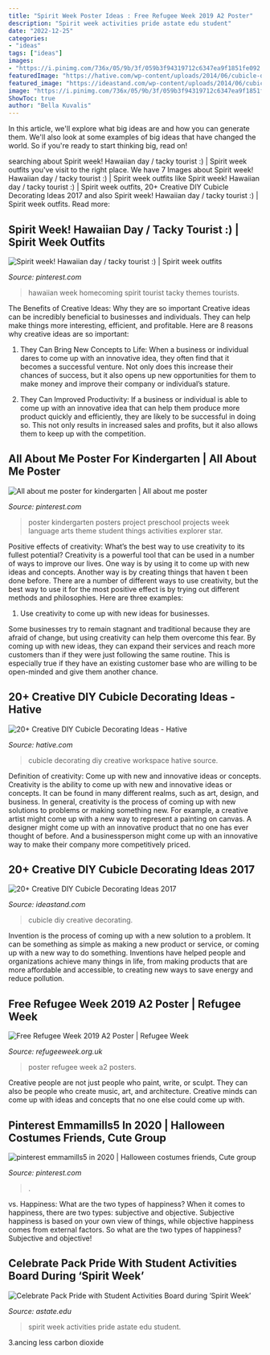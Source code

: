 ```yaml
---
title: "Spirit Week Poster Ideas : Free Refugee Week 2019 A2 Poster"
description: "Spirit week activities pride astate edu student"
date: "2022-12-25"
categories:
- "ideas"
tags: ["ideas"]
images:
- "https://i.pinimg.com/736x/05/9b/3f/059b3f94319712c6347ea9f1851fe092.jpg"
featuredImage: "https://hative.com/wp-content/uploads/2014/06/cubicle-decorating-ideas/5-cubicle-decorating-ideas.jpg"
featured_image: "https://ideastand.com/wp-content/uploads/2014/06/cubicle-decorating-ideas/4-cubicle-decorating-ideas.jpg"
image: "https://i.pinimg.com/736x/05/9b/3f/059b3f94319712c6347ea9f1851fe092.jpg"
ShowToc: true
author: "Bella Kuvalis"
---
```



In this article, we'll explore what big ideas are and how you can generate them. We'll also look at some examples of big ideas that have changed the world. So if you're ready to start thinking big, read on!

	

		
searching about Spirit week! Hawaiian day / tacky tourist :) | Spirit week outfits you've visit to the right place. We have 7 Images about Spirit week! Hawaiian day / tacky tourist :) | Spirit week outfits like Spirit week! Hawaiian day / tacky tourist :) | Spirit week outfits, 20+ Creative DIY Cubicle Decorating Ideas 2017 and also Spirit week! Hawaiian day / tacky tourist :) | Spirit week outfits. Read more:
		
    
## Spirit Week! Hawaiian Day / Tacky Tourist :) | Spirit Week Outfits

<img loading=lazy src="https://i.pinimg.com/736x/05/9b/3f/059b3f94319712c6347ea9f1851fe092.jpg" onerror="this.onerror=null;this.src='https://tse4.mm.bing.net/th?id=OIP.4VvkdoLIH74goW4P-l7f8gHaJ3&amp;pid=15.1';" alt="Spirit week! Hawaiian day / tacky tourist :) | Spirit week outfits">

_Source: pinterest.com_

>hawaiian week homecoming spirit tourist tacky themes tourists. 

	

The Benefits of Creative Ideas: Why they are so important
Creative ideas can be incredibly beneficial to businesses and individuals. They can help make things more interesting, efficient, and profitable. Here are 8 reasons why creative ideas are so important:
1. They Can Bring New Concepts to Life: When a business or individual dares to come up with an innovative idea, they often find that it becomes a successful venture. Not only does this increase their chances of success, but it also opens up new opportunities for them to make money and improve their company or individual’s stature.

2. They Can Improved Productivity: If a business or individual is able to come up with an innovative idea that can help them produce more product quickly and efficiently, they are likely to be successful in doing so. This not only results in increased sales and profits, but it also allows them to keep up with the competition.


    
## All About Me Poster For Kindergarten | All About Me Poster

<img loading=lazy src="https://i.pinimg.com/736x/82/9c/83/829c8374c9d2fcedc0a672b1cc86ed5c--all-about-me-poster-kindergarten.jpg" onerror="this.onerror=null;this.src='https://tse2.mm.bing.net/th?id=OIP.IkFW9hsZ70sdD4betT7z0QHaJ3&amp;pid=15.1';" alt="All about me poster for kindergarten | All about me poster">

_Source: pinterest.com_

>poster kindergarten posters project preschool projects week language arts theme student things activities explorer star. 

	

Positive effects of creativity: What’s the best way to use creativity to its fullest potential?
Creativity is a powerful tool that can be used in a number of ways to improve our lives. One way is by using it to come up with new ideas and concepts. Another way is by creating things that haven t been done before. There are a number of different ways to use creativity, but the best way to use it for the most positive effect is by trying out different methods and philosophies. Here are three examples:
1. Use creativity to come up with new ideas for businesses.

Some businesses try to remain stagnant and traditional because they are afraid of change, but using creativity can help them overcome this fear. By coming up with new ideas, they can expand their services and reach more customers than if they were just following the same routine. This is especially true if they have an existing customer base who are willing to be open-minded and give them another chance.

    
## 20+ Creative DIY Cubicle Decorating Ideas - Hative

<img loading=lazy src="https://hative.com/wp-content/uploads/2014/06/cubicle-decorating-ideas/5-cubicle-decorating-ideas.jpg" onerror="this.onerror=null;this.src='https://tse1.mm.bing.net/th?id=OIP.kN64pKn6kPcVyFxPZPLnNAHaJ4&amp;pid=15.1';" alt="20+ Creative DIY Cubicle Decorating Ideas - Hative">

_Source: hative.com_

>cubicle decorating diy creative workspace hative source. 

	

Definition of creativity: Come up with new and innovative ideas or concepts.
Creativity is the ability to come up with new and innovative ideas or concepts. It can be found in many different realms, such as art, design, and business. In general, creativity is the process of coming up with new solutions to problems or making something new. For example, a creative artist might come up with a new way to represent a painting on canvas. A designer might come up with an innovative product that no one has ever thought of before. And a businessperson might come up with an innovative way to make their company more competitively priced.

    
## 20+ Creative DIY Cubicle Decorating Ideas 2017

<img loading=lazy src="https://ideastand.com/wp-content/uploads/2014/06/cubicle-decorating-ideas/4-cubicle-decorating-ideas.jpg" onerror="this.onerror=null;this.src='https://tse3.mm.bing.net/th?id=OIP.VHOx8lixeW7JpfU3SP7vlgHaJ4&amp;pid=15.1';" alt="20+ Creative DIY Cubicle Decorating Ideas 2017">

_Source: ideastand.com_

>cubicle diy creative decorating. 

	

Invention is the process of coming up with a new solution to a problem. It can be something as simple as making a new product or service, or coming up with a new way to do something. Inventions have helped people and organizations achieve many things in life, from making products that are more affordable and accessible, to creating new ways to save energy and reduce pollution.

    
## Free Refugee Week 2019 A2 Poster | Refugee Week

<img loading=lazy src="https://refugeeweek.org.uk/wp-content/uploads/2016/05/Posters-031.jpg" onerror="this.onerror=null;this.src='https://tse4.mm.bing.net/th?id=OIP.r1ga60qGiRlCwGMMOWL8DQHaKe&amp;pid=15.1';" alt="Free Refugee Week 2019 A2 Poster | Refugee Week">

_Source: refugeeweek.org.uk_

>poster refugee week a2 posters. 

	

Creative people are not just people who paint, write, or sculpt. They can also be people who create music, art, and architecture. Creative minds can come up with ideas and concepts that no one else could come up with.

    
## Pinterest Emmamills5 In 2020 | Halloween Costumes Friends, Cute Group

<img loading=lazy src="https://i.pinimg.com/736x/3b/53/97/3b5397c0b81effdba95ff977b211e4c6.jpg" onerror="this.onerror=null;this.src='https://tse4.mm.bing.net/th?id=OIP.Y6kDZJ29IFUG5RjtnLaPuAHaKb&amp;pid=15.1';" alt="pinterest emmamills5 in 2020 | Halloween costumes friends, Cute group">

_Source: pinterest.com_

>. 

	

vs. Happiness: What are the two types of happiness?
When it comes to happiness, there are two types: subjective and objective. Subjective happiness is based on your own view of things, while objective happiness comes from external factors. So what are the two types of happiness? Subjective and objective!

    
## Celebrate Pack Pride With Student Activities Board During ‘Spirit Week’

<img loading=lazy src="http://www.astate.edu/dotAsset/b30a178a-d2aa-4150-9cbe-b362fa614f0f" onerror="this.onerror=null;this.src='https://tse4.mm.bing.net/th?id=OIP.XZFzvvabe5Zp2NDOrtSglQHaLD&amp;pid=15.1';" alt="Celebrate Pack Pride with Student Activities Board during ‘Spirit Week’">

_Source: astate.edu_

>spirit week activities pride astate edu student. 

	

3.ancing less carbon dioxide 

